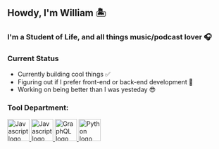 ## Howdy, I'm William 🏝

### I'm a Student of Life, and all things music/podcast lover 🎧

### Current Status

- Currently building cool things ✅
- Figuring out if I prefer front-end or back-end development 🥶
- Working on being better than I was yesteday 😎

### Tool Department:

<a href="https://en.wikipedia.org/wiki/JavaScript"> 
<img src="https://cdn.auth0.com/blog/es6rundown/logo.png" alt="Javascript logo" width="50" />
</a>

<a href="https://reactjs.org/"> 
<img src="https://www.cloudcms.com/images/quickstarts/react/react.df70b005.png" alt="Javascript logo" width="50" height="50" />
</a>

<a href="https://graphql.org/"> 
<img src="https://encrypted-tbn0.gstatic.com/images?q=tbn%3AANd9GcR35a7gU3sdDuHWn_7-PdcNGIbvi9vnTcrCEw&usqp=CAU" alt="GraphQL logo" width="50" height="50"/>
</a>
<a href="https://www.python.org/">
<img src="https://www.linuxscrew.com/wp-content/uploads/2020/07/python-logo.png" alt="Python logo" width="50" height="50" 
/>
</a>
